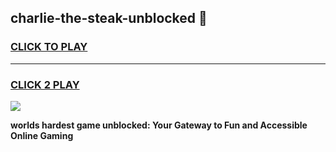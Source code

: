 
## charlie-the-steak-unblocked 👋
<h3>
<a href="https://premium.freeplayer.one?title=charlie-the-steak-unblocked&ref=14F">CLICK TO PLAY</a></h3>
<hr>

<h3>
<a href="https://premium.freeplayer.one?title=charlie-the-steak-unblocked&ref=14F">CLICK 2 PLAY</a>
  
</h3>

<a href="https://premium.freeplayer.one?title=charlie-the-steak-unblocked&ref=12F/"><img src="https://clearcache.store/games.png"></a>


**worlds hardest game unblocked: Your Gateway to Fun and Accessible Online Gaming**
